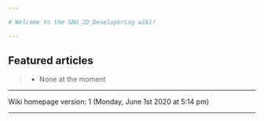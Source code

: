 ```yaml
---

# Welcome to the SNU_2D_DeveloperLog wiki!

---
```


## Featured articles

> * None at the moment

---

Wiki homepage version: 1 (Monday, June 1st 2020 at 5:14 pm)

---
